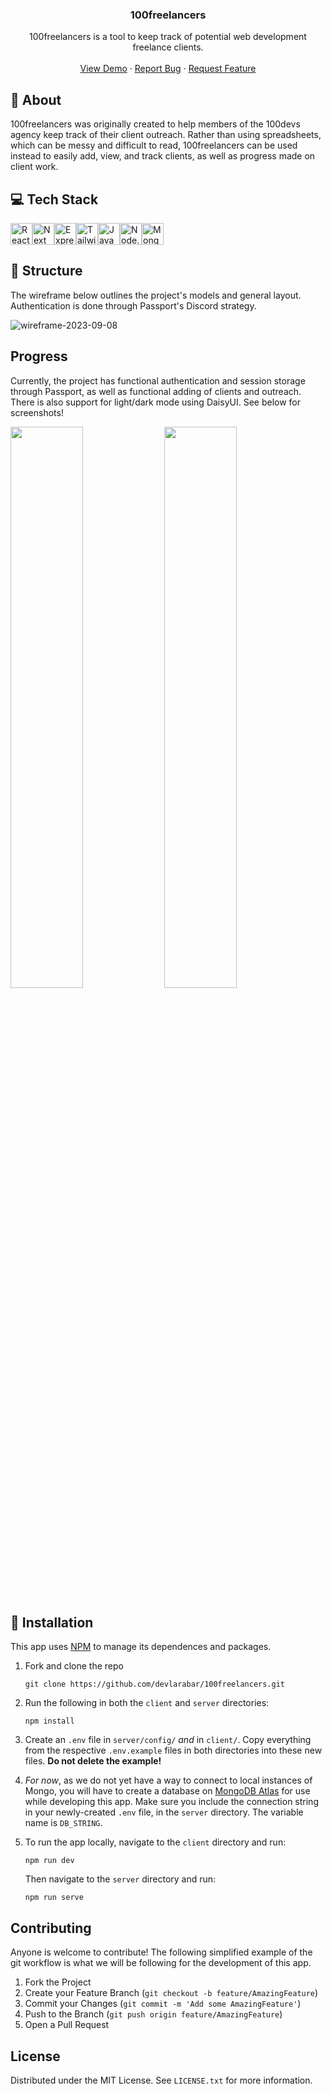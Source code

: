 <h3 align="center">100freelancers</h3>

  <p align="center">
    100freelancers is a tool to keep track of potential web development freelance clients.
<!--     <br />
    <a href="https://github.com/devlarabar/100freelancers"><strong>Explore the docs »</strong></a> -->
    <br />
    <br />
    <a href="https://100freelancers.vercel.app/">View Demo</a>
    ·
    <a href="https://github.com/devlarabar/100freelancers/issues">Report Bug</a>
    ·
    <a href="https://github.com/devlarabar/100freelancers/issues">Request Feature</a>
  </p>
</div>


## :page_with_curl: About

100freelancers was originally created to help members of the 100devs agency keep track of their client outreach. Rather than using spreadsheets, which can be messy and difficult to read, 100freelancers can be used instead to easily add, view, and track clients, as well as progress made on client work.

## :computer: Tech Stack

<div style="display:flex;">
<img height="35" title="React" src="https://img.shields.io/badge/React-0e062a?style=for-the-badge&logo=react&logoColor=61DAFB" alt="React"/>
<img height="35" title="Next" src="https://img.shields.io/badge/next.js-000000?style=for-the-badge&logo=nextdotjs&logoColor=white" alt="Next"/>
<img height="35" title="Express" src="https://img.shields.io/badge/Express.js-404D59?style=for-the-badge" alt="Express.js"/>
<img height="35" title="Tailwind CSS" src="https://img.shields.io/badge/Tailwind_CSS-38B2AC?style=for-the-badge&logo=tailwind-css&logoColor=white" alt="Tailwind CSS"/>
<img height="35" title="JavaScript" src="https://img.shields.io/badge/JavaScript-F7DF1E?style=for-the-badge&logo=JavaScript&logoColor=white" alt="JavaScript"/>
<img height="35" title="Node.js" src="https://img.shields.io/badge/Node.js-90c53f?style=for-the-badge&logo=node.js&logoColor=white" alt="Node.js"/>
<img height="35" title="MongoDB" src="https://img.shields.io/badge/MongoDB-4EA94B?style=for-the-badge&logo=mongodb&logoColor=white" alt="MongoDB"/>
</div>

## :wrench: Structure

The wireframe below outlines the project's models and general layout. Authentication is done through Passport's Discord strategy.

![wireframe-2023-09-08](https://github.com/devlarabar/100freelancers/assets/122644200/4a3930f4-174a-4ae3-b373-d3b7f38eca6f)

## Progress

Currently, the project has functional authentication and session storage through Passport, as well as functional adding of clients and outreach. There is also support for light/dark mode using DaisyUI. See below for screenshots!

<img src="https://github.com/devlarabar/100freelancers/assets/122644200/1698dd2e-8057-44f3-9f1a-bcbe81fedd51" width="48%">
<img src="https://github.com/devlarabar/100freelancers/assets/122644200/d1f9c8a9-5adf-4b91-99c0-8aacef2a3cf0" width="48%">

## :memo: Installation

This app uses [NPM](https://www.npmjs.com/) to manage its dependences and packages.
1. Fork and clone the repo
   ```
   git clone https://github.com/devlarabar/100freelancers.git
   ```

2. Run the following in both the `client` and `server` directories:
   ```
   npm install
   ```

3. Create an `.env` file in `server/config/` *and* in `client/`. Copy everything from the respective `.env.example` files in both directories into these new files. **Do not delete the example!**

4. *For now*, as we do not yet have a way to connect to local instances of Mongo, you will have to create a database on [MongoDB Atlas](https://cloud.mongodb.com/) for use while developing this app. Make sure you include the connection string in your newly-created `.env` file, in the `server` directory. The variable name is `DB_STRING`.

5. To run the app locally, navigate to the `client` directory and run:
   ```
   npm run dev
   ```

   Then navigate to the `server` directory and run:
   ```
   npm run serve
   ```

## Contributing

Anyone is welcome to contribute! The following simplified example of the git workflow is what we will be following for the development of this app.

1. Fork the Project
2. Create your Feature Branch (`git checkout -b feature/AmazingFeature`)
3. Commit your Changes (`git commit -m 'Add some AmazingFeature'`)
4. Push to the Branch (`git push origin feature/AmazingFeature`)
5. Open a Pull Request

## License

Distributed under the MIT License. See `LICENSE.txt` for more information.





